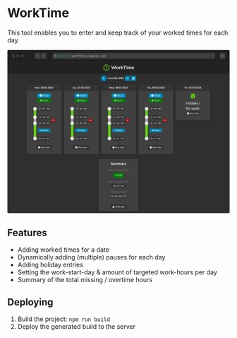 # WorkTime

This tool enables you to enter and keep track of your worked times for each day.

![Cookbook](./docs/assets/product-image.png)

## Features

- Adding worked times for a date
- Dynamically adding (multiple) pauses for each day
- Adding holiday entries
- Setting the work-start-day & amount of targeted work-hours per day
- Summary of the total missing / overtime hours

## Deploying

1. Build the project: `npm run build`
1. Deploy the generated build to the server
